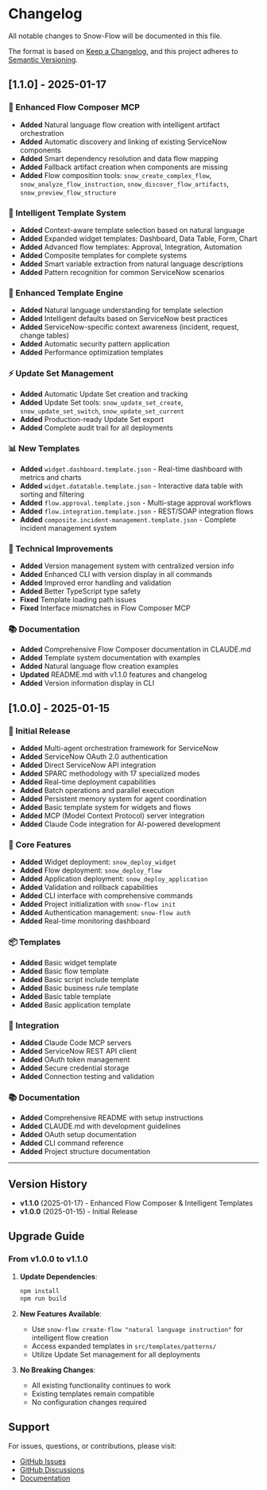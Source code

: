 # Changelog

All notable changes to Snow-Flow will be documented in this file.

The format is based on [Keep a Changelog](https://keepachangelog.com/en/1.0.0/),
and this project adheres to [Semantic Versioning](https://semver.org/spec/v2.0.0.html).

## [1.1.0] - 2025-01-17

### 🌊 Enhanced Flow Composer MCP
- **Added** Natural language flow creation with intelligent artifact orchestration
- **Added** Automatic discovery and linking of existing ServiceNow components
- **Added** Smart dependency resolution and data flow mapping
- **Added** Fallback artifact creation when components are missing
- **Added** Flow composition tools: `snow_create_complex_flow`, `snow_analyze_flow_instruction`, `snow_discover_flow_artifacts`, `snow_preview_flow_structure`

### 🎨 Intelligent Template System
- **Added** Context-aware template selection based on natural language
- **Added** Expanded widget templates: Dashboard, Data Table, Form, Chart
- **Added** Advanced flow templates: Approval, Integration, Automation
- **Added** Composite templates for complete systems
- **Added** Smart variable extraction from natural language descriptions
- **Added** Pattern recognition for common ServiceNow scenarios

### 🧠 Enhanced Template Engine
- **Added** Natural language understanding for template selection
- **Added** Intelligent defaults based on ServiceNow best practices
- **Added** ServiceNow-specific context awareness (incident, request, change tables)
- **Added** Automatic security pattern application
- **Added** Performance optimization templates

### ⚡ Update Set Management
- **Added** Automatic Update Set creation and tracking
- **Added** Update Set tools: `snow_update_set_create`, `snow_update_set_switch`, `snow_update_set_current`
- **Added** Production-ready Update Set export
- **Added** Complete audit trail for all deployments

### 📊 New Templates
- **Added** `widget.dashboard.template.json` - Real-time dashboard with metrics and charts
- **Added** `widget.datatable.template.json` - Interactive data table with sorting and filtering
- **Added** `flow.approval.template.json` - Multi-stage approval workflows
- **Added** `flow.integration.template.json` - REST/SOAP integration flows
- **Added** `composite.incident-management.template.json` - Complete incident management system

### 🔧 Technical Improvements
- **Added** Version management system with centralized version info
- **Added** Enhanced CLI with version display in all commands
- **Added** Improved error handling and validation
- **Added** Better TypeScript type safety
- **Fixed** Template loading path issues
- **Fixed** Interface mismatches in Flow Composer MCP

### 📚 Documentation
- **Added** Comprehensive Flow Composer documentation in CLAUDE.md
- **Added** Template system documentation with examples
- **Added** Natural language flow creation examples
- **Updated** README.md with v1.1.0 features and changelog
- **Added** Version information display in CLI

## [1.0.0] - 2025-01-15

### 🚀 Initial Release
- **Added** Multi-agent orchestration framework for ServiceNow
- **Added** ServiceNow OAuth 2.0 authentication
- **Added** Direct ServiceNow API integration
- **Added** SPARC methodology with 17 specialized modes
- **Added** Real-time deployment capabilities
- **Added** Batch operations and parallel execution
- **Added** Persistent memory system for agent coordination
- **Added** Basic template system for widgets and flows
- **Added** MCP (Model Context Protocol) server integration
- **Added** Claude Code integration for AI-powered development

### 🎯 Core Features
- **Added** Widget deployment: `snow_deploy_widget`
- **Added** Flow deployment: `snow_deploy_flow`
- **Added** Application deployment: `snow_deploy_application`
- **Added** Validation and rollback capabilities
- **Added** CLI interface with comprehensive commands
- **Added** Project initialization with `snow-flow init`
- **Added** Authentication management: `snow-flow auth`
- **Added** Real-time monitoring dashboard

### 📦 Templates
- **Added** Basic widget template
- **Added** Basic flow template
- **Added** Basic script include template
- **Added** Basic business rule template
- **Added** Basic table template
- **Added** Basic application template

### 🔗 Integration
- **Added** Claude Code MCP servers
- **Added** ServiceNow REST API client
- **Added** OAuth token management
- **Added** Secure credential storage
- **Added** Connection testing and validation

### 📚 Documentation
- **Added** Comprehensive README with setup instructions
- **Added** CLAUDE.md with development guidelines
- **Added** OAuth setup documentation
- **Added** CLI command reference
- **Added** Project structure documentation

---

## Version History

- **v1.1.0** (2025-01-17) - Enhanced Flow Composer & Intelligent Templates
- **v1.0.0** (2025-01-15) - Initial Release

## Upgrade Guide

### From v1.0.0 to v1.1.0

1. **Update Dependencies**:
   ```bash
   npm install
   npm run build
   ```

2. **New Features Available**:
   - Use `snow-flow create-flow "natural language instruction"` for intelligent flow creation
   - Access expanded templates in `src/templates/patterns/`
   - Utilize Update Set management for all deployments

3. **No Breaking Changes**:
   - All existing functionality continues to work
   - Existing templates remain compatible
   - No configuration changes required

## Support

For issues, questions, or contributions, please visit:
- [GitHub Issues](https://github.com/groeimetai/snow-flow/issues)
- [GitHub Discussions](https://github.com/groeimetai/snow-flow/discussions)
- [Documentation](https://github.com/groeimetai/snow-flow/wiki)